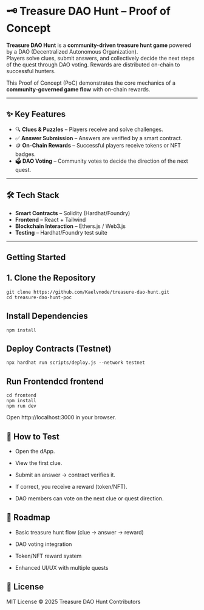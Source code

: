 # 🗝️ Treasure DAO Hunt – Proof of Concept

**Treasure DAO Hunt** is a **community-driven treasure hunt game** powered by a DAO (Decentralized Autonomous Organization).  
Players solve clues, submit answers, and collectively decide the next steps of the quest through DAO voting. Rewards are distributed on-chain to successful hunters.

This Proof of Concept (PoC) demonstrates the core mechanics of a **community-governed game flow** with on-chain rewards.

---

## ✨ Key Features
- 🔍 **Clues & Puzzles** – Players receive and solve challenges.
- ✅ **Answer Submission** – Answers are verified by a smart contract.
- 🪙 **On-Chain Rewards** – Successful players receive tokens or NFT badges.
- 🗳️ **DAO Voting** – Community votes to decide the direction of the next quest.

---

## 🛠 Tech Stack
- **Smart Contracts** – Solidity (Hardhat/Foundry)
- **Frontend** – React + Tailwind
- **Blockchain Interaction** – Ethers.js / Web3.js
- **Testing** – Hardhat/Foundry test suite

---

##  Getting Started

## 1. Clone the Repository
```
git clone https://github.com/Kaelvnode/treasure-dao-hunt.git
cd treasure-dao-hunt-poc
```
## Install Dependencies
```
npm install
```
## Deploy Contracts (Testnet)
```
npx hardhat run scripts/deploy.js --network testnet
```
## Run Frontendcd frontend
```
cd frontend
npm install
npm run dev

```
Open http://localhost:3000 in your browser.

## 🧪 How to Test

- Open the dApp.

- View the first clue.

- Submit an answer → contract verifies it.

- If correct, you receive a reward (token/NFT).

- DAO members can vote on the next clue or quest direction.

## 📌 Roadmap

 - Basic treasure hunt flow (clue → answer → reward)

 - DAO voting integration

 - Token/NFT reward system

 - Enhanced UI/UX with multiple quests

 ## 📜 License

MIT License © 2025 Treasure DAO Hunt Contributors
